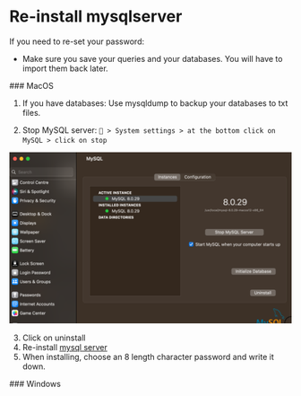 # Re-install mysqlserver

If you need to re-set your password:

- Make sure you save your queries and your databases. You will have to import them back later.

### MacOS

1. If you have databases: Use mysqldump to backup your databases to txt files.

2. Stop MySQL server:
   ` > System settings > at the bottom click on MySQL > click on stop`

![stop-server](../images/stop-server.png)

3. Click on uninstall
4. Re-install [mysql server](https://dev.mysql.com/downloads/mysql/)
5. When installing, choose an 8 length character password and write it down.

### Windows
